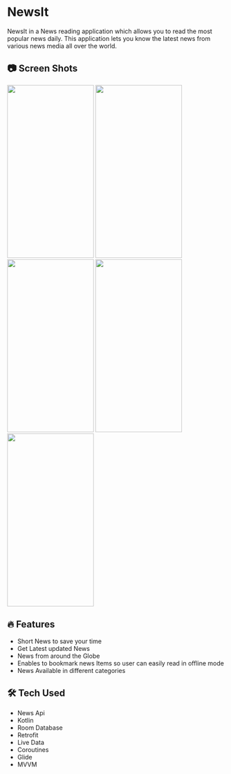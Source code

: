 # NewsIt
 NewsIt in a News reading application which allows you to read the most popular news daily. This application lets you know the latest news from various news media all over the world. 

## 📷 Screen Shots
<img src="https://user-images.githubusercontent.com/94643962/213016145-cd9c5647-25b4-46ac-a691-110f5a832b6c.jpeg" width="200" height="400"/> <img src="https://user-images.githubusercontent.com/94643962/213016704-bfde308d-c249-4bc1-9643-a7be679f4530.jpeg" width="200" height="400"/> <img src="https://user-images.githubusercontent.com/94643962/213016917-c8850cd3-bee0-4578-baee-8a4cc7f28347.jpeg" width="200" height="400"/> <img src="https://user-images.githubusercontent.com/94643962/213016990-b11f2da8-6de4-48d6-814c-d862d1b870a9.jpeg" width="200" height="400"/> <img src="https://user-images.githubusercontent.com/94643962/213017061-1fca1788-67f5-4e88-8f2d-db7fc35d87dc.jpeg" width="200" height="400"/> 

## 🔥 Features
 - Short News to save your time
 - Get Latest updated News
 - News from around the Globe
 - Enables to bookmark news Items so user can easily read in offline mode
 - News Available in different categories 
 
  ## 🛠 Tech Used
- News Api
- Kotlin
- Room Database
- Retrofit
- Live Data
- Coroutines
- Glide
- MVVM

